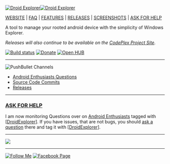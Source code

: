 [![Droid Explorer](http://i.imgur.com/AeF9O4q.png)![Droid Explorer](http://i.imgur.com/EMsfFVi.png)](http://de.bit13.com)

[WEBSITE](http://de.bit13.com) | [FAQ](https://github.com/camalot/droidexplorer/wiki/FAQ) | [FEATURES](https://github.com/camalot/droidexplorer/wiki/features) | [RELEASES](https://github.com/camalot/droidexplorer/releases) | [SCREENSHOTS]((https://github.com/camalot/droidexplorer/wiki/screenshots/)) | [ASK FOR HELP](http://android.stackexchange.com/questions/tagged/droidexplorer)

A tool to manage your rooted android device with the simplicity of Windows Explorer.

_Releases will also continue to be available on the [CodePlex Project Site](http://de.codeplex.com/releases)._

[![Build status](https://ci.appveyor.com/api/projects/status/cl70jeaqq577pque?svg=true)](https://ci.appveyor.com/project/camalot/droidexplorer)
[![Donate](https://www.paypal.com/en_US/i/btn/btn_donateCC_LG.gif)](https://www.paypal.com/cgi-bin/webscr?cmd=_s-xclick&hosted_button_id=TAELHFHNDCT9C) 
[![Open HUB](http://www.ohloh.net/p/droidexplorer/widgets/project_partner_badge.gif)](http://www.ohloh.net/p/droidexplorer?ref=github)


----

![PushBullet Channels](http://i.imgur.com/GlVy4rW.png)

- [Android Enthusiasts Questions](https://www.pushbullet.com/channel?tag=askdroidexplorer)
- [Source Code Commits](https://www.pushbullet.com/channel?tag=droidexplorersourcecode)
- [Releases](https://www.pushbullet.com/channel?tag=droidexplorerreleases)

----
### [ASK FOR HELP](http://android.stackexchange.com/questions/tagged/droidexplorer)
I am now monitoring Questions over on [Android Enthusiasts](http://android.stackexchange.com/questions/tagged/droidexplorer) tagged with [[DroidExplorer](http://android.stackexchange.com/questions/tagged/droidexplorer)]. If you have issues, that are not bugs, you should [ask a question](http://android.stackexchange.com/questions/ask) there and tag it with [[DroidExplorer](http://android.stackexchange.com/questions/tagged/droidexplorer)]. 

-----


![](http://i.imgur.com/vrpBwbj.png)

----
[![Follow Me](http://i.imgur.com/F7D9klH.png)](http://twitter.com/abryanconrad)  [![Facebook Page](http://i.imgur.com/iGwDvpW.png)](https://www.facebook.com/droidexplorer)
